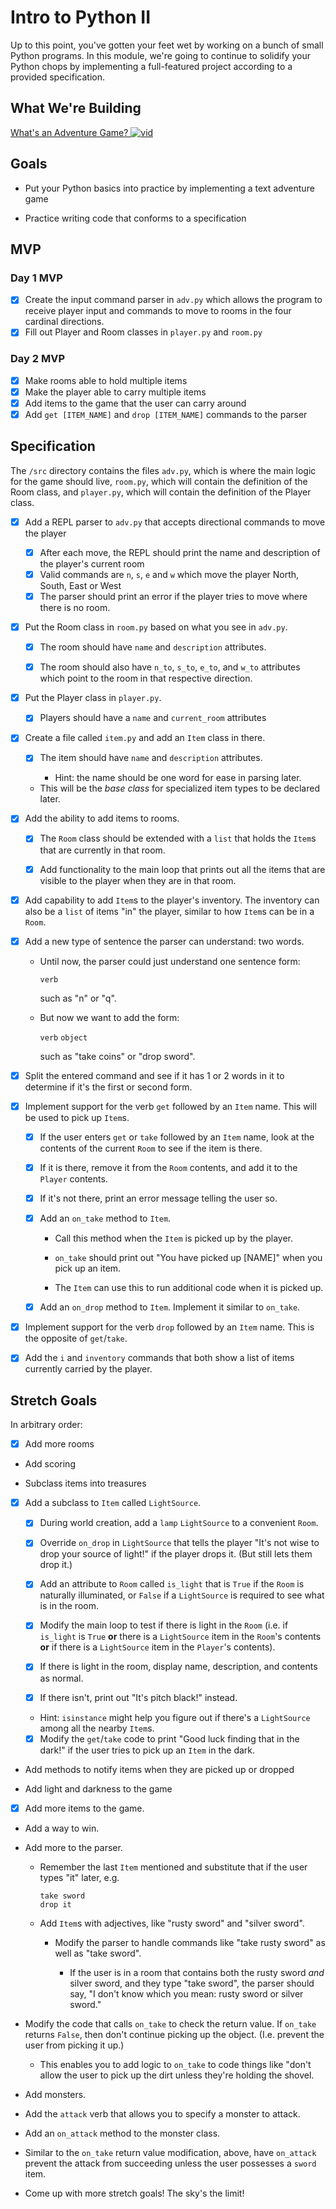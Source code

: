 # Intro to Python II

Up to this point, you've gotten your feet wet by working on a bunch of small Python programs. In this module, we're going to continue to solidify your Python chops by implementing a full-featured project according to a provided specification.


## What We're Building
[What's an Adventure Game? ![vid](https://tk-assets.lambdaschool.com/7928cdb4-b8a3-45a6-b231-5b9d1fc1e002_ScreenShot2019-03-22at5.47.28PM.png)](https://youtu.be/WaZccFqJUT8)


## Goals

* Put your Python basics into practice by implementing a text adventure game

* Practice writing code that conforms to a specification


## MVP

### Day 1 MVP

- [X] Create the input command parser in `adv.py` which allows the program to receive player input and commands to move to rooms
  in the four cardinal directions.
- [X] Fill out Player and Room classes in `player.py` and `room.py`

### Day 2 MVP

- [X] Make rooms able to hold multiple items
- [X] Make the player able to carry multiple items
- [X] Add items to the game that the user can carry around
- [X] Add `get [ITEM_NAME]` and `drop [ITEM_NAME]` commands to the parser

## Specification

The `/src` directory contains the files `adv.py`, which is where the main logic for the game should live, `room.py`, which will contain the definition of the Room class, and `player.py`, which will contain the definition of the Player class.


- [X] Add a REPL parser to `adv.py` that accepts directional commands to move the player
  - [X] After each move, the REPL should print the name and description of the player's current room
  - [X] Valid commands are `n`, `s`, `e` and `w` which move the player North, South, East or West
  - [X] The parser should print an error if the player tries to move where there is no room.

- [X] Put the Room class in `room.py` based on what you see in `adv.py`.

  - [X] The room should have `name` and `description` attributes.

  - [X] The room should also have `n_to`, `s_to`, `e_to`, and `w_to` attributes
    which point to the room in that respective direction.

- [X] Put the Player class in `player.py`.
  - [X] Players should have a `name` and `current_room` attributes


- [X] Create a file called `item.py` and add an `Item` class in there.

  - [X] The item should have `name` and `description` attributes.

     * Hint: the name should be one word for ease in parsing later.

  * This will be the _base class_ for specialized item types to be declared
    later.

- [X] Add the ability to add items to rooms.

  - [X] The `Room` class should be extended with a `list` that holds the `Item`s
    that are currently in that room.

  - [X] Add functionality to the main loop that prints out all the items that are
    visible to the player when they are in that room.

- [X] Add capability to add `Item`s to the player's inventory. The inventory can
  also be a `list` of items "in" the player, similar to how `Item`s can be in a
  `Room`.

- [X] Add a new type of sentence the parser can understand: two words.

  * Until now, the parser could just understand one sentence form:

     `verb`

    such as "n" or "q".

  * But now we want to add the form:

    `verb` `object`

    such as "take coins" or "drop sword".

- [X] Split the entered command and see if it has 1 or 2 words in it to determine
    if it's the first or second form.

- [X] Implement support for the verb `get` followed by an `Item` name. This will be
  used to pick up `Item`s.

   - [X] If the user enters `get` or `take` followed by an `Item` name, look at the
    contents of the current `Room` to see if the item is there.

    - [X] If it is there, remove it from the `Room` contents, and add it to the
       `Player` contents.

    - [X] If it's not there, print an error message telling the user so.

    - [X] Add an `on_take` method to `Item`.

        * Call this method when the `Item` is picked up by the player.

        * `on_take` should print out "You have picked up [NAME]" when you pick up an item.

        * The `Item` can use this to run additional code when it is picked up.

     - [X] Add an `on_drop` method to `Item`. Implement it similar to `on_take`.

- [X] Implement support for the verb `drop` followed by an `Item` name. This is the
  opposite of `get`/`take`.

- [X] Add the `i` and `inventory` commands that both show a list of items currently
  carried by the player.


## Stretch Goals

In arbitrary order:

- [X] Add more rooms

* Add scoring

* Subclass items into treasures

- [X] Add a subclass to `Item` called `LightSource`.

  - [X] During world creation, add a `lamp` `LightSource` to a convenient `Room`.

  - [X] Override `on_drop` in `LightSource` that tells the player "It's not wise to
  drop your source of light!" if the player drops it. (But still lets them drop
  it.)

  - [X] Add an attribute to `Room` called `is_light` that is `True` if the `Room` is
  naturally illuminated, or `False` if a `LightSource` is required to see what
  is in the room.

  - [X] Modify the main loop to test if there is light in the `Room` (i.e. if
    `is_light` is `True` **or** there is a `LightSource` item in the `Room`'s
    contents **or** if there is a `LightSource` item in the `Player`'s contents).

  - [X] If there is light in the room, display name, description, and contents as
    normal.

  - [X] If there isn't, print out "It's pitch black!" instead.

  * Hint: `isinstance` might help you figure out if there's a `LightSource`
    among all the nearby `Item`s.

  - [X] Modify the `get`/`take` code to print "Good luck finding that in the dark!" if
  the user tries to pick up an `Item` in the dark.

* Add methods to notify items when they are picked up or dropped

* Add light and darkness to the game

- [X] Add more items to the game.

* Add a way to win.

* Add more to the parser.

  * Remember the last `Item` mentioned and substitute that if the user types
    "it" later, e.g.

    ```
    take sword
    drop it
    ```

  * Add `Item`s with adjectives, like "rusty sword" and "silver sword".

    * Modify the parser to handle commands like "take rusty sword" as well as
      "take sword".

      * If the user is in a room that contains both the rusty sword _and_ silver
        sword, and they type "take sword", the parser should say, "I don't know
        which you mean: rusty sword or silver sword."

* Modify the code that calls `on_take` to check the return value. If `on_take`
  returns `False`, then don't continue picking up the object. (I.e. prevent the
  user from picking it up.)

  * This enables you to add logic to `on_take` to code things like "don't allow
    the user to pick up the dirt unless they're holding the shovel.

* Add monsters.

* Add the `attack` verb that allows you to specify a monster to attack.

* Add an `on_attack` method to the monster class.

* Similar to the `on_take` return value modification, above, have `on_attack`
  prevent the attack from succeeding unless the user possesses a `sword` item.

* Come up with more stretch goals! The sky's the limit!
